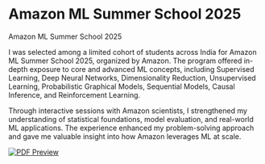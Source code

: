# Amazon ML Summer School 2025
Amazon ML Summer School 2025

I was selected among a limited cohort of students across India for Amazon ML Summer School 2025, organized by Amazon. The program offered in-depth exposure to core and advanced ML concepts, including Supervised Learning, Deep Neural Networks, Dimensionality Reduction, Unsupervised Learning, Probabilistic Graphical Models, Sequential Models, Causal Inference, and Reinforcement Learning.

Through interactive sessions with Amazon scientists, I strengthened my understanding of statistical foundations, model evaluation, and real-world ML applications. The experience enhanced my problem-solving approach and gave me valuable insight into how Amazon leverages ML at scale.

[![PDF Preview](path/to/preview_image.png)](https://github.com/crystae2003/Amazon-ML-Summer-School-2025/blob/main/Hemlata%20Gautam_Indian%20Institute%20of%20Technology%20Ropar.pdf)

